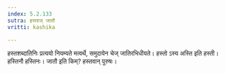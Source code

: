 ```yaml
---
index: 5.2.133
sutra: हस्ताज् जातौ
vritti: kashika

---
```

हस्तशब्दातिनिः प्रत्ययो नियम्यते मत्वर्थे, समुदायेन चेज् जातिरभिधीयते। हस्तो ऽस्य अस्ति इति हस्ती। हस्तिनौ हस्तिनः। जातौ इति किम्? हस्तवान् पुरुषः।